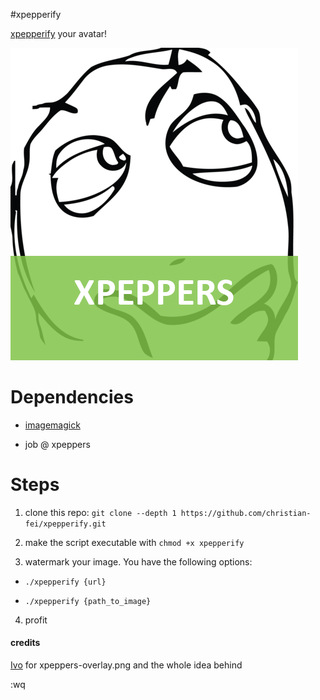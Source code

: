 #xpepperify

[xpepperify](http://xpeppers.com) your avatar!

![watermarked profile picture](example.png)

# Dependencies

- [imagemagick](http://www.imagemagick.org/)

- job @ xpeppers

# Steps

1. clone this repo: `git clone --depth 1 https://github.com/christian-fei/xpepperify.git`

2. make the script executable with `chmod +x xpepperify`

3. watermark your image. You have the following options:

- `./xpepperify {url}`

- `./xpepperify {path_to_image}`

4. profit


#### credits

[Ivo](https://plus.google.com/+ivoputzer/) for xpeppers-overlay.png and the whole idea behind

:wq
